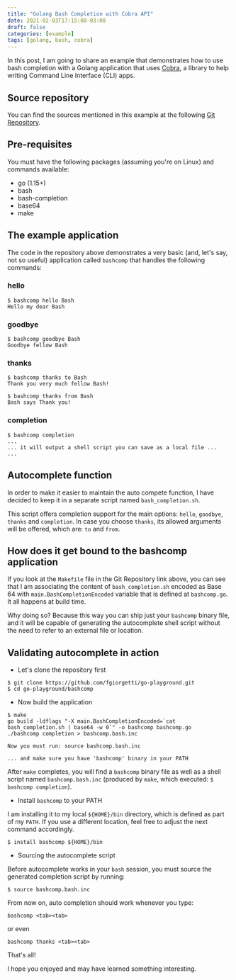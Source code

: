 ```yaml
---
title: "Golang Bash Completion with Cobra API"
date: 2021-02-03T17:15:08-03:00
draft: false
categories: [example]
tags: [golang, bash, cobra]
---
```


In this post, I am going to share an example that demonstrates how to use bash completion with a Golang
application that uses [Cobra](https://github.com/spf13/cobra), a library to help writing Command Line Interface (CLI) apps.

## Source repository

You can find the sources mentioned in this example at the following [Git Repository](https://github.com/fgiorgetti/go-playground/tree/main/bashcomp).

## Pre-requisites

You must have the following packages (assuming you're on Linux) and
commands available:

* go (1.15+)
* bash
* bash-completion
* base64
* make

## The example application

The code in the repository above demonstrates a very basic (and, let's say, not so useful) application
called `bashcomp` that handles the following commands:

### hello

```
$ bashcomp hello Bash
Hello my dear Bash
```

### goodbye

```
$ bashcomp goodbye Bash
Goodbye fellow Bash
```

### thanks

```
$ bashcomp thanks to Bash
Thank you very much fellow Bash!

$ bashcomp thanks from Bash
Bash says Thank you!
```

### completion

```
$ bashcomp completion
...
... it will output a shell script you can save as a local file ...
...
```

## Autocomplete function

In order to make it easier to maintain the auto compete function, I have decided to keep it
in a separate script named `bash_completion.sh`.

This script offers completion support for the main options: `hello`, `goodbye`, `thanks` and `completion`.
In case you choose `thanks`, its allowed arguments will be offered, which are: `to` and `from`.

## How does it get bound to the bashcomp application

If you look at the `Makefile` file in the Git Repository link above, you can see
that I am associating the content of `bash_completion.sh` encoded as Base 64 with
`main.BashCompletionEncoded` variable that is defined at `bashcomp.go`. It all
happens at build time.

Why doing so? Because this way you can ship just your `bashcomp` binary file, and it
will be capable of generating the autocomplete shell script without the need to refer
to an external file or location.

## Validating autocomplete in action

* Let's clone the repository first

```bigquery
$ git clone https://github.com/fgiorgetti/go-playground.git
$ cd go-playground/bashcomp
```

* Now build the application

```bigquery
$ make
go build -ldflags "-X main.BashCompletionEncoded=`cat bash_completion.sh | base64 -w 0`" -o bashcomp bashcomp.go
./bashcomp completion > bashcomp.bash.inc

Now you must run: source bashcomp.bash.inc

... and make sure you have 'bashcomp' binary in your PATH
```

After `make` completes, you will find a `bashcomp` binary file as well as a
shell script named `bashcomp.bash.inc` (produced by `make`, which executed: `$ bashcomp completion`).


* Install `bashcomp` to your PATH

I am installing it to my local `${HOME}/bin` directory, which is defined as part
of my `PATH`. If you use a different location, feel free to adjust the next command accordingly.

```bigquery
$ install bashcomp ${HOME}/bin
```

* Sourcing the autocomplete script

Before autocomplete works in your `bash` session, you must source
the generated completion script by running:

```bigquery
$ source bashcomp.bash.inc
```

From now on, auto completion should work whenever you type:

`bashcomp <tab><tab>`

or even

`bashcomp thanks <tab><tab>`


That's all!

I hope you enjoyed and may have learned something interesting.